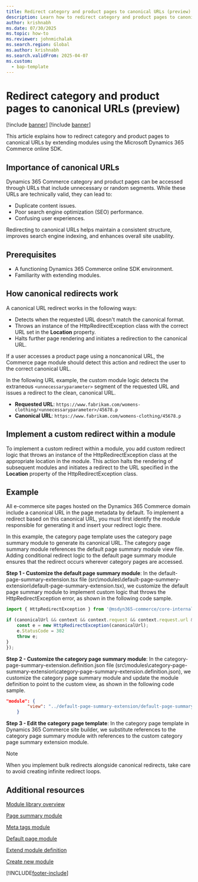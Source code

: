 ```yaml
---
title: Redirect category and product pages to canonical URLs (preview)
description: Learn how to redirect category and product pages to canonical URLs by extending modules using the Microsoft Dynamics 365 Commerce online SDK.
author: krishnabh
ms.date: 07/30/2025
ms.topic: how-to
ms.reviewer: johnmichalak
ms.search.region: Global
ms.author: krishnabh
ms.search.validFrom: 2025-04-07
ms.custom: 
  - bap-template
---
```


# Redirect category and product pages to canonical URLs (preview)

[!include [banner](../includes/banner.md)]
[!include [banner](../includes/preview-banner.md)]

This article explains how to redirect category and product pages to canonical URLs by extending modules using the Microsoft Dynamics 365 Commerce online SDK.

## Importance of canonical URLs 

Dynamics 365 Commerce category and product pages can be accessed through URLs that include unnecessary or random segments. While these URLs are technically valid, they can lead to:

- Duplicate content issues.
- Poor search engine optimization (SEO) performance.
- Confusing user experiences.

Redirecting to canonical URLs helps maintain a consistent structure, improves search engine indexing, and enhances overall site usability.   

## Prerequisites

- A functioning Dynamics 365 Commerce online SDK environment.
- Familiarity with extending modules.

## How canonical redirects work 

A canonical URL redirect works in the following ways:  

- Detects when the requested URL doesn't match the canonical format.  
- Throws an instance of the HttpRedirectException class with the correct URL set in the **Location** property.  
- Halts further page rendering and initiates a redirection to the canonical URL.  

If a user accesses a product page using a noncanonical URL, the Commerce page module should detect this action and redirect the user to the correct canonical URL. 

In the following URL example, the custom module logic detects the extraneous `<unnecessaryparameter>` segment of the requested URL and issues a redirect to the clean, canonical URL. 

- **Requested URL**: `https://www.fabrikam.com/womens-clothing/<unnecessaryparameter>/45678.p` 
- **Canonical URL**: `https://www.fabrikam.com/womens-clothing/45678.p` 

## Implement a custom redirect within a module 

To implement a custom redirect within a module, you add custom redirect logic that throws an instance of the HttpRedirectException class at the appropriate location in the module. This action halts the rendering of subsequent modules and initiates a redirect to the URL specified in the **Location** property of the HttpRedirectException class. 

## Example

All e-commerce site pages hosted on the Dynamics 365 Commerce domain include a canonical URL in the page metadata by default. To implement a redirect based on this canonical URL, you must first identify the module responsible for generating it and insert your redirect logic there.

In this example, the category page template uses the category page summary module to generate its canonical URL. The category page summary module references the default page summary module view file. Adding conditional redirect logic to the default page summary module ensures that the redirect occurs wherever category pages are accessed. 

**Step 1 - Customize the default page summary module**: In the default-page-summary-extension.tsx file (src\modules\default-page-summery-extension\default-page-summary-extension.tsx), we customize the default page summary module to implement custom logic that throws the HttpRedirectException error, as shown in the following code sample.

```typescript
import { HttpRedirectException } from '@msdyn365-commerce/core-internal';

if (canonicalUrl && context && context.request && context.request.url && canonicalUrl !== context.request.url.requestUrl.href) {
    const e = new HttpRedirectException(canonicalUrl);
    e.StatusCode = 302 
    throw e;
}
});
```

**Step 2 - Customize the category page summary module**: In the category-page-summary-extension.definition.json file (src\modules\category-page-summary-extension\category-page-summary-extension.definition.json), we customize the category page summary module and update the module definition to point to the custom view, as shown in the following code sample.

```json
"module": {
		"view": "../default-page-summary-extension/default-page-summary-extension"
	}
```

**Step 3 - Edit the category page template**:  In the category page template in Dynamics 365 Commerce site builder, we substitute references to the category page summary module with references to the custom category page summary extension module. 

> [!NOTE]
> When you implement bulk redirects alongside canonical redirects, take care to avoid creating infinite redirect loops. 

## Additional resources

[Module library overview](../starter-kit-overview.md)

[Page summary module](../dev-itpro/page-summary-module.md)

[Meta tags module](../dev-itpro/metatags-module.md)

[Default page module](../dev-itpro/default-page-module.md)

[Extend module definition](extend-module-definition.md)

[Create new module](create-new-module.md)


[!INCLUDE[footer-include](../../includes/footer-banner.md)]
